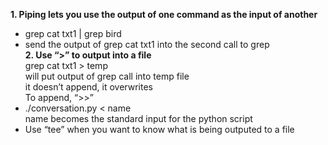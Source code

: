 **1. Piping lets you use the output of one command as the input of another**  
  * grep cat txt1 | grep bird  
  * send the output of grep cat txt1 into the second call to grep  
**2. Use “>” to output into a file**   
   grep cat txt1 > temp  
   will put output of grep call into temp file  
  it doesn’t append, it overwrites  
  To append, “>>”
  * ./conversation.py < name  
  name becomes the standard input for the python script  
  * Use “tee” when you want to know what is being outputed to a file  